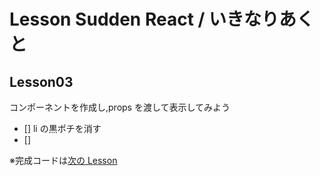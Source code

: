 # Lesson Sudden React / いきなりあくと

## Lesson03

コンポーネントを作成し,props を渡して表示してみよう

- [] li の黒ポチを消す
- []

※完成コードは[次の Lesson](https://github.com/prog-learning/lesson-ikina-react/tree/lesson03)
